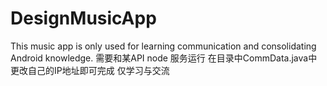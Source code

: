 # DesignMusicApp
This music app is only used for learning communication and consolidating Android knowledge.
需要和某API node 服务运行
在目录中CommData.java中更改自己的IP地址即可完成
仅学习与交流
